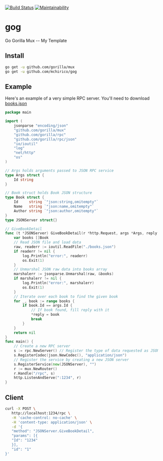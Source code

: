 [![Build Status](https://travis-ci.org/mchirico/gog.svg?branch=develop)](https://travis-ci.org/mchirico/gog) [![Maintainability](https://api.codeclimate.com/v1/badges/1558bc5ede187bd55266/maintainability)](https://codeclimate.com/github/mchirico/gog/maintainability)

# gog
Go Gorilla Mux -- My Template


## Install

```bash
go get -u github.com/gorilla/mux
go get -u github.com/mchirico/gog

```

## Example

Here's an example of a very simple RPC server. You'll need
to download [books.json](https://raw.githubusercontent.com/mchirico/mchirico.github.io/master/p/books.json)

```go
package main

import (
	jsonparse "encoding/json"
	"github.com/gorilla/mux"
	"github.com/gorilla/rpc"
	"github.com/gorilla/rpc/json"
	"io/ioutil"
	"log"
	"net/http"
	"os"
)

// Args holds arguments passed to JSON RPC service
type Args struct {
	Id string
}

// Book struct holds Book JSON structure
type Book struct {
	Id     string `"json:string,omitempty"`
	Name   string `"json:name,omitempty"`
	Author string `"json:author,omitempty"`
}
type JSONServer struct{}

// GiveBookDetail
func (t *JSONServer) GiveBookDetail(r *http.Request, args *Args, reply *Book) error {
	var books []Book
	// Read JSON file and load data
	raw, readerr := ioutil.ReadFile("./books.json")
	if readerr != nil {
		log.Println("error:", readerr)
		os.Exit(1)
	}
	// Unmarshal JSON raw data into books array
	marshalerr := jsonparse.Unmarshal(raw, &books)
	if marshalerr != nil {
		log.Println("error:", marshalerr)
		os.Exit(1)
	}
	// Iterate over each book to find the given book
	for _, book := range books {
		if book.Id == args.Id {
			// If book found, fill reply with it
			*reply = book
			break
		}
	}
	return nil
}
func main() {
	// Create a new RPC server
	s := rpc.NewServer() // Register the type of data requested as JSON
	s.RegisterCodec(json.NewCodec(), "application/json")
	// Register the service by creating a new JSON server
	s.RegisterService(new(JSONServer), "")
	r := mux.NewRouter()
	r.Handle("/rpc", s)
	http.ListenAndServe(":1234", r)
}


```

## Client

```bash
curl -X POST \
   http://localhost:1234/rpc \
   -H 'cache-control: no-cache' \
   -H 'content-type: application/json' \
   -d '{
   "method": "JSONServer.GiveBookDetail",
   "params": [{
   "Id": "1234"
   }],
   "id": "1"
}'
```